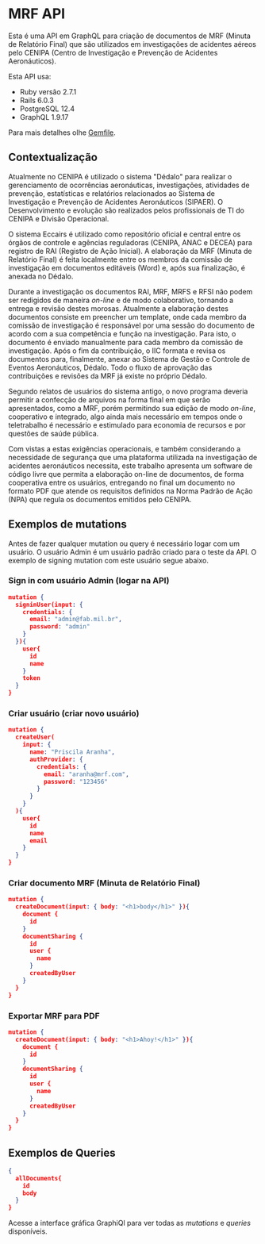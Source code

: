 # MRF API

Esta é uma API em GraphQL para criação de documentos de MRF (Minuta de Relatório Final) que são utilizados em investigações de acidentes aéreos pelo CENIPA (Centro de Investigação e Prevenção de Acidentes Aeronáuticos).

Esta API usa:

* Ruby versão 2.7.1
* Rails 6.0.3
* PostgreSQL 12.4
* GraphQL 1.9.17

Para mais detalhes olhe [Gemfile](Gemfile).

## Contextualização
Atualmente no CENIPA é utilizado o sistema "Dédalo"  para realizar o  gerenciamento de ocorrências aeronáuticas, investigações, atividades de prevenção, estatísticas e relatórios relacionados ao Sistema de Investigação e Prevenção de Acidentes Aeronáuticos (SIPAER). O Desenvolvimento e evolução são realizados pelos profissionais de TI do CENIPA e Divisão Operacional.

O sistema Eccairs é utilizado como repositório oficial e central entre os órgãos de controle e agências reguladoras (CENIPA, ANAC e DECEA) para registro de RAI (Registro de Ação Inicial).
A elaboração da MRF (Minuta de Relatório Final) é feita localmente entre os membros da comissão de investigação em documentos editáveis (Word) e, após sua finalização, é anexada no Dédalo. 

Durante a investigação os documentos RAI, MRF, MRFS e RFSI não podem ser
redigidos de maneira _on-line_ e de modo colaborativo, tornando a entrega e revisão destes
morosas. Atualmente a elaboração destes documentos consiste em preencher um template, onde
cada membro da comissão de investigação é responsável por uma sessão do documento de
acordo com a sua competência e função na investigação. Para isto, o documento é enviado
manualmente para cada membro da comissão de investigação. Após o fim da contribuição, o
IIC formata e revisa os documentos para, finalmente, anexar ao Sistema de Gestão e Controle
de Eventos Aeronáuticos, Dédalo. Todo o fluxo de aprovação das contribuições e revisões da
MRF já existe no próprio Dédalo.

Segundo relatos de usuários do sistema antigo, o novo programa deveria permitir
a confecção de arquivos na forma final em que serão apresentados, como a MRF, porém
permitindo sua edição de modo _on-line_, cooperativo e integrado, algo ainda mais necessário em
tempos onde o teletrabalho é necessário e estimulado para economia de recursos e por questões
de saúde pública.

Com vistas a estas exigências operacionais, e também considerando a
necessidade de segurança que uma plataforma utilizada na investigação de acidentes
aeronáuticos necessita, este trabalho apresenta um software de código livre que permita a
elaboração on-line de documentos, de forma cooperativa entre os usuários, entregando no final
um documento no formato PDF que atende os requisitos definidos na Norma Padrão de Ação
(NPA) que regula os documentos emitidos pelo CENIPA.
## Exemplos de mutations
Antes de fazer qualquer mutation ou query é necessário logar com um usuário. O usuário Admin é um usuário padrão criado para o teste da API. O exemplo de signing mutation com este usuário segue abaixo.
### Sign in com usuário Admin (logar na API)
```json
mutation {
  signinUser(input: {
    credentials: {
      email: "admin@fab.mil.br",
      password: "admin"
    }
  }){
    user{
      id
      name
    }
    token
  }
}
```
### Criar usuário (criar novo usuário)
```json
mutation {
  createUser(
    input: {
      name: "Priscila Aranha",
      authProvider: {
        credentials: {
          email: "aranha@mrf.com",
          password: "123456"
        }
      }
    }
  ){
    user{
      id
      name
      email
    }
  }
}
```
### Criar documento MRF (Minuta de Relatório Final)
```json
mutation {
  createDocument(input: { body: "<h1>body</h1>" }){
    document {
      id
    }
    documentSharing {
      id
      user {
        name
      }
      createdByUser
    }
  }
}
```
### Exportar MRF para PDF
```json
mutation {
  createDocument(input: { body: "<h1>Ahoy!</h1>" }){
    document {
      id
    }
    documentSharing {
      id
      user {
        name
      }
      createdByUser
    }
  }
}
```

## Exemplos de Queries
```json
{
  allDocuments{
    id
    body
  }
}

```
Acesse a interface gráfica GraphiQl para ver todas as _mutations_ e _queries_ disponíveis.